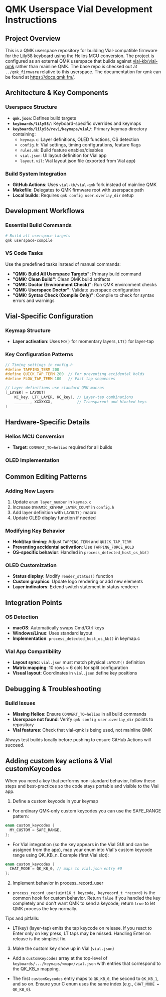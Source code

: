 # QMK Userspace Vial Development Instructions

## Project Overview
This is a QMK userspace repository for building Vial-compatible firmware for the Lily58 keyboard using the Helios MCU conversion. The project is configured as an external QMK userspace that builds against [vial-kb/vial-qmk](https://github.com/vial-kb/vial-qmk) rather than mainline QMK. The base repo is checked out at `../qmk_firmware` relative to this userspace.
The documentation for qmk can be found at https://docs.qmk.fm/.

## Architecture & Key Components

### Userspace Structure
- **`qmk.json`**: Defines build targets
- **`keyboards/lily58/`**: Keyboard-specific overrides and keymaps
- **`keyboards/lily58/rev1/keymaps/vial/`**: Primary keymap directory containing:
  - `keymap.c`: Layer definitions, OLED functions, OS detection
  - `config.h`: Vial settings, timing configurations, feature flags
  - `rules.mk`: Build feature enables/disables
  - `vial.json`: UI layout definition for Vial app
  - `layout.vil`: Vial layout json file (exported from Vial app)

### Build System Integration
- **GitHub Actions**: Uses `vial-kb/vial-qmk` fork instead of mainline QMK
- **Makefile**: Delegates to QMK firmware root with userspace path
- **Local builds**: Requires `qmk config user.overlay_dir` setup

## Development Workflows

### Essential Build Commands
```bash
# Build all userspace targets
qmk userspace-compile
```

### VS Code Tasks
Use the predefined tasks instead of manual commands:
- **"QMK: Build All Userspace Targets"**: Primary build command
- **"QMK: Clean Build"**: Clean QMK build artifacts
- **"QMK: Doctor (Environment Check)"**: Run QMK environment checks
- **"QMK: Userspace Doctor"**: Validate userspace configuration
- **"QMK: Syntax Check (Compile Only)"**: Compile to check for syntax errors and warnings

## Vial-Specific Configuration

### Keymap Structure
- **Layer activation**: Uses `MO()` for momentary layers, `LT()` for layer-tap

### Key Configuration Patterns
```c
// Timing settings in config.h
#define TAPPING_TERM 200
#define QUICK_TAP_TERM 200  // For preventing accidental holds
#define FLOW_TAP_TERM 100   // Fast tap sequences

// Layer definitions use standard QMK macros
[_LAYER] = LAYOUT(
    KC_key, LT(_LAYER, KC_key), // Layer-tap combinations
    _______, XXXXXXX,           // Transparent and blocked keys
)
```

## Hardware-Specific Details

### Helios MCU Conversion
- **Target**: `CONVERT_TO=helios` required for all builds

### OLED Implementation

## Common Editing Patterns

### Adding New Layers
1. Update `enum layer_number` in `keymap.c`
2. Increase `DYNAMIC_KEYMAP_LAYER_COUNT` in `config.h`
3. Add layer definition with `LAYOUT()` macro
4. Update OLED display function if needed

### Modifying Key Behavior
- **Hold/tap timing**: Adjust `TAPPING_TERM` and `QUICK_TAP_TERM`
- **Preventing accidental activation**: Use `TAPPING_FORCE_HOLD`
- **OS-specific behavior**: Handled in `process_detected_host_os_kb()`

### OLED Customization
- **Status display**: Modify `render_status()` function
- **Custom graphics**: Update logo rendering or add new elements
- **Layer indicators**: Extend switch statement in status renderer

## Integration Points

### OS Detection
- **macOS**: Automatically swaps Cmd/Ctrl keys
- **Windows/Linux**: Uses standard layout
- **Implementation**: `process_detected_host_os_kb()` in keymap.c

### Vial App Compatibility
- **Layout sync**: `vial.json` must match physical `LAYOUT()` definition
- **Matrix mapping**: 10 rows × 6 cols for split configuration
- **Visual layout**: Coordinates in `vial.json` define key positions

## Debugging & Troubleshooting

### Build Issues
- **Missing Helios**: Ensure `CONVERT_TO=helios` in all build commands
- **Userspace not found**: Verify `qmk config user.overlay_dir` points to repository
- **Vial features**: Check that vial-qmk is being used, not mainline QMK

Always test builds locally before pushing to ensure GitHub Actions will succeed.

## Adding custom key actions & Vial customKeycodes

When you need a key that performs non-standard behavior, follow these steps and best-practices so the code stays portable and visible to the Vial app.

1) Define a custom keycode in your keymap

 - For ordinary QMK-only custom keycodes you can use the SAFE_RANGE pattern:

 ```c
 enum custom_keycodes {
   MY_CUSTOM = SAFE_RANGE,
 };
 ```

 - For Vial integration (so the key appears in the Vial GUI and can be assigned from the app), map your enum into Vial's custom keycode range using QK_KB_n. Example (first Vial slot):

 ```c
 enum custom_keycodes {
   CHAT_MODE = QK_KB_0, // maps to vial.json entry #0
 };
 ```

2) Implement behavior in process_record_user

 - `process_record_user(uint16_t keycode, keyrecord_t *record)` is the common hook for custom behavior. Return `false` if you handled the key completely and don't want QMK to send a keycode; return `true` to let QMK process the key normally.

Tips and pitfalls:
 - LT(key) (layer-tap) emits the tap keycode on release. If you react to Enter only on key press, LT taps may be missed. Handling Enter on release is the simplest fix.

3) Make the custom key show up in Vial (`vial.json`)

 - Add a `customKeycodes` array at the top-level of `keyboards/.../keymaps/<map>/vial.json` with entries that correspond to the QK_KB_x mapping.

 - The first `customKeycodes` entry maps to `QK_KB_0`, the second to `QK_KB_1`, and so on. Ensure your C enum uses the same index (e.g., `CHAT_MODE = QK_KB_0`).
